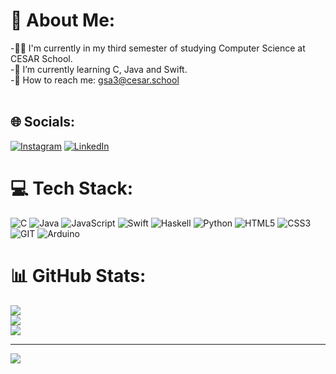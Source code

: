 # 💫 About Me:
-👨‍💻 I'm currently in my third semester of studying Computer Science at CESAR School.<br>-📓 I’m currently learning C, Java and Swift.<br>-🤳 How to reach me: gsa3@cesar.school<br><br>


## 🌐 Socials:
[![Instagram](https://img.shields.io/badge/Instagram-%23E4405F.svg?logo=Instagram&logoColor=white)](guiga.s.a) [![LinkedIn](https://img.shields.io/badge/LinkedIn-%230077B5.svg?logo=linkedin&logoColor=white)](https://linkedin.com/in/https://www.linkedin.com/feed/) 

# 💻 Tech Stack:
![C](https://img.shields.io/badge/c-%2300599C.svg?style=for-the-badge&logo=c&logoColor=white) ![Java](https://img.shields.io/badge/java-%23ED8B00.svg?style=for-the-badge&logo=openjdk&logoColor=white) ![JavaScript](https://img.shields.io/badge/javascript-%23323330.svg?style=for-the-badge&logo=javascript&logoColor=%23F7DF1E) ![Swift](https://img.shields.io/badge/swift-F54A2A?style=for-the-badge&logo=swift&logoColor=white) ![Haskell](https://img.shields.io/badge/Haskell-5e5086?style=for-the-badge&logo=haskell&logoColor=white) ![Python](https://img.shields.io/badge/python-3670A0?style=for-the-badge&logo=python&logoColor=ffdd54) ![HTML5](https://img.shields.io/badge/html5-%23E34F26.svg?style=for-the-badge&logo=html5&logoColor=white) ![CSS3](https://img.shields.io/badge/css3-%231572B6.svg?style=for-the-badge&logo=css3&logoColor=white) ![GIT](https://img.shields.io/badge/Git-fc6d26?style=for-the-badge&logo=git&logoColor=white) ![Arduino](https://img.shields.io/badge/-Arduino-00979D?style=for-the-badge&logo=Arduino&logoColor=white)
# 📊 GitHub Stats:
![](https://github-readme-stats.vercel.app/api?username=guiga-sa&theme=tokyonight&hide_border=false&include_all_commits=true&count_private=true)<br/>
![](https://github-readme-streak-stats.herokuapp.com/?user=guiga-sa&theme=tokyonight&hide_border=false)<br/>
![](https://github-readme-stats.vercel.app/api/top-langs/?username=guiga-sa&theme=tokyonight&hide_border=false&include_all_commits=true&count_private=true&layout=compact)

---
[![](https://visitcount.itsvg.in/api?id=guiga-sa&icon=0&color=12)](https://visitcount.itsvg.in)

<!-- Proudly created with GPRM ( https://gprm.itsvg.in ) -->
